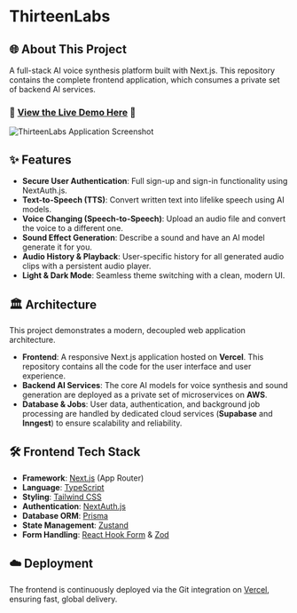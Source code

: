 # ThirteenLabs

## 🌐 About This Project

A full-stack AI voice synthesis platform built with Next.js. This repository contains the complete frontend application, which consumes a private set of backend AI services.

### 🚀 **[View the Live Demo Here](https://thirteenlabs.vercel.app/)** 🚀

![ThirteenLabs Application Screenshot](https://i.imgur.com/wR3dIsn.png)


## ✨ Features

* **Secure User Authentication**: Full sign-up and sign-in functionality using NextAuth.js.
* **Text-to-Speech (TTS)**: Convert written text into lifelike speech using AI models.
* **Voice Changing (Speech-to-Speech)**: Upload an audio file and convert the voice to a different one.
* **Sound Effect Generation**: Describe a sound and have an AI model generate it for you.
* **Audio History & Playback**: User-specific history for all generated audio clips with a persistent audio player.
* **Light & Dark Mode**: Seamless theme switching with a clean, modern UI.

## 🏛️ Architecture

This project demonstrates a modern, decoupled web application architecture.

* **Frontend**: A responsive Next.js application hosted on **Vercel**. This repository contains all the code for the user interface and user experience.
* **Backend AI Services**: The core AI models for voice synthesis and sound generation are deployed as a private set of microservices on **AWS**.
* **Database & Jobs**: User data, authentication, and background job processing are handled by dedicated cloud services (**Supabase** and **Inngest**) to ensure scalability and reliability.

## 🛠️ Frontend Tech Stack

* **Framework**: [Next.js](https://nextjs.org/) (App Router)
* **Language**: [TypeScript](https://www.typescriptlang.org/)
* **Styling**: [Tailwind CSS](https://tailwindcss.com/)
* **Authentication**: [NextAuth.js](https://next-auth.js.org/)
* **Database ORM**: [Prisma](https://www.prisma.io/)
* **State Management**: [Zustand](https://zustand-demo.pmnd.rs/)
* **Form Handling**: [React Hook Form](https://react-hook-form.com/) & [Zod](https://zod.dev/)

## ☁️ Deployment

The frontend is continuously deployed via the Git integration on [Vercel](https://vercel.com/), ensuring fast, global delivery.